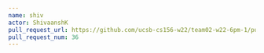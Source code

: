 ```yaml
---
name: shiv
actor: ShivaanshK
pull_request_url: https://github.com/ucsb-cs156-w22/team02-w22-6pm-1/pull/36
pull_request_num: 36
---
```

